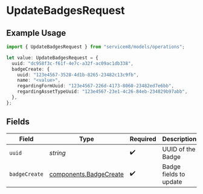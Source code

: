 # UpdateBadgesRequest

## Example Usage

```typescript
import { UpdateBadgesRequest } from "servicem8/models/operations";

let value: UpdateBadgesRequest = {
  uuid: "dc958f3c-f61f-4e7c-a32f-ac09ac1db338",
  badgeCreate: {
    uuid: "123e4567-3528-4d1b-8265-23482c13c9fb",
    name: "<value>",
    regardingFormUuid: "123e4567-226d-4173-8060-23482ed7e6bb",
    regardingAssetTypeUuid: "123e4567-23e1-4c26-84eb-234829b97abb",
  },
};
```

## Fields

| Field                                                            | Type                                                             | Required                                                         | Description                                                      |
| ---------------------------------------------------------------- | ---------------------------------------------------------------- | ---------------------------------------------------------------- | ---------------------------------------------------------------- |
| `uuid`                                                           | *string*                                                         | :heavy_check_mark:                                               | UUID of the Badge                                                |
| `badgeCreate`                                                    | [components.BadgeCreate](../../models/components/badgecreate.md) | :heavy_check_mark:                                               | Badge fields to update                                           |